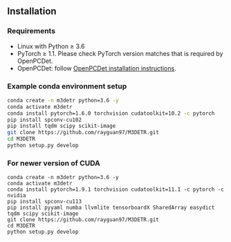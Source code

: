 ## Installation

### Requirements
- Linux with Python ≥ 3.6
- PyTorch ≥ 1.1. Please check PyTorch version matches that is required by OpenPCDet.
- OpenPCDet: follow [OpenPCDet installation instructions](https://github.com/open-mmlab/OpenPCDet/blob/master/docs/INSTALL.md).


### Example conda environment setup
```bash
conda create -n m3detr python=3.6 -y
conda activate m3detr
conda install pytorch=1.6.0 torchvision cudatoolkit=10.2 -c pytorch
pip install spconv-cu102
pip install tqdm scipy scikit-image
git clone https://github.com/rayguan97/M3DETR.git
cd M3DETR
python setup.py develop
```
### For newer version of CUDA
```
conda create -n m3detr python=3.6 -y
conda activate m3detr
conda install pytorch=1.9.1 torchvision cudatoolkit=11.1 -c pytorch -c nvidia
pip install spconv-cu113	
pip install pyyaml numba llvmlite tensorboardX SharedArray easydict tqdm scipy scikit-image
git clone https://github.com/rayguan97/M3DETR.git
cd M3DETR
python setup.py develop
```

